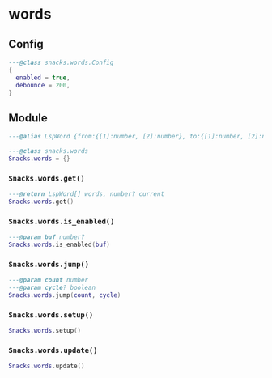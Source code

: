 # words

<!-- docgen -->

## Config

```lua
---@class snacks.words.Config
{
  enabled = true,
  debounce = 200,
}
```

## Module

```lua
---@alias LspWord {from:{[1]:number, [2]:number}, to:{[1]:number, [2]:number}} 1-0 indexed
```

```lua
---@class snacks.words
Snacks.words = {}
```

### `Snacks.words.get()`

```lua
---@return LspWord[] words, number? current
Snacks.words.get()
```

### `Snacks.words.is_enabled()`

```lua
---@param buf number?
Snacks.words.is_enabled(buf)
```

### `Snacks.words.jump()`

```lua
---@param count number
---@param cycle? boolean
Snacks.words.jump(count, cycle)
```

### `Snacks.words.setup()`

```lua
Snacks.words.setup()
```

### `Snacks.words.update()`

```lua
Snacks.words.update()
```
